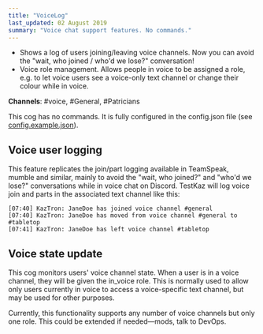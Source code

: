 ```yaml
---
title: "VoiceLog"
last_updated: 02 August 2019
summary: "Voice chat support features. No commands."
---
```


* Shows a log of users joining/leaving voice channels. Now you can avoid the "wait, who
  joined / who'd we lose?" conversation!
* Voice role management. Allows people in voice to be assigned a role, e.g. to let voice
  users see a voice-only text channel or change their colour while in voice.

**Channels**: #voice, #General, #Patricians

This cog has no commands. It is fully configured in the config.json file (see
[config.example.json](https://github.com/Worldbuilding/KazTron/blob/master/config.example.json)).

## Voice user logging

This feature replicates the join/part logging available in TeamSpeak, mumble and similar,
mainly to avoid the "wait, who joined?" and "who'd we lose?" conversations while in voice
chat on Discord. TestKaz will log voice join and parts in the associated text channel like
this:

```
[07:40] KazTron: JaneDoe has joined voice channel #general
[07:40] KazTron: JaneDoe has moved from voice channel #general to #tabletop
[07:41] KazTron: JaneDoe has left voice channel #tabletop
```

## Voice state update

This cog monitors users' voice channel state. When a user is in a voice channel, they will
be given the in_voice role. This is normally used to allow only users currently
in voice to access a voice-specific text channel, but may be used for other purposes.

Currently, this functionality supports any number of voice channels but only one role.
This could be extended if needed—mods, talk to DevOps.